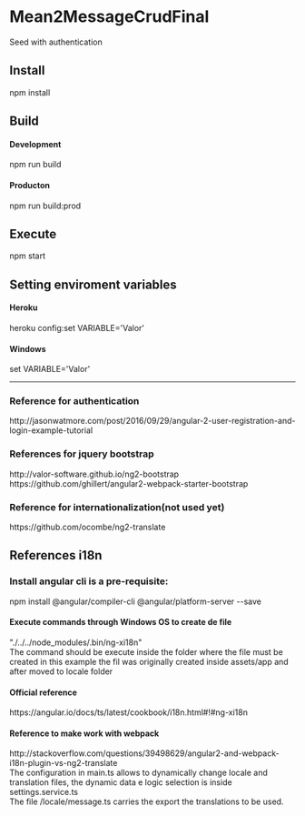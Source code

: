# Mean2MessageCrudFinal
Seed with authentication

<h2>Install</h2>

<p>npm install
<br>

<h2>Build</h2>

<h4>Development</h4>
<p>npm run build
<br>
<h4>Producton</h4>
<p>npm run build:prod
<br>

<h2>Execute</h2>

<p>npm start
<br>

<h2>Setting enviroment variables</h2>
<h4>Heroku</h4>
<p>heroku config:set VARIABLE='Valor'
<br>

<h4>Windows</h4>
<p>set VARIABLE='Valor'
<br>

<hr>
<h3>Reference for authentication</h3>
http://jasonwatmore.com/post/2016/09/29/angular-2-user-registration-and-login-example-tutorial
<br>
<h3>References for jquery bootstrap</h3>
http://valor-software.github.io/ng2-bootstrap
<br>
https://github.com/ghillert/angular2-webpack-starter-bootstrap
<br>
<h3>Reference for internationalization(not used yet)</h3>
https://github.com/ocombe/ng2-translate
<br>
<h2>References i18n</h2>
<h3>Install angular cli is a pre-requisite:</h3>
npm install @angular/compiler-cli @angular/platform-server --save
<h4>Execute commands through Windows OS to create de file</h4>
 "./../../node_modules/.bin/ng-xi18n"
 <br>
 The command should be execute inside the folder where the file must be created
 in this example the fil was originally created inside assets/app and after moved to locale folder
<h4>Official reference</h4>
https://angular.io/docs/ts/latest/cookbook/i18n.html#!#ng-xi18n
<h4>Reference to make work with webpack</h4>
http://stackoverflow.com/questions/39498629/angular2-and-webpack-i18n-plugin-vs-ng2-translate
<br>
The configuration in main.ts allows to dynamically change locale and translation files, the dynamic data e logic selection is inside settings.service.ts
<br>
The file /locale/message.ts carries the export the translations to be used.